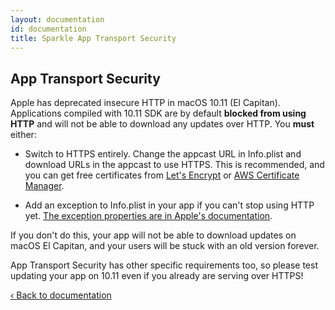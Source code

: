 ```yaml
---
layout: documentation
id: documentation
title: Sparkle App Transport Security
---
```

## App Transport Security

Apple has deprecated insecure HTTP in macOS 10.11 (El Capitan). Applications compiled with 10.11 SDK are by default **blocked from using HTTP** and will not be able to download any updates over HTTP. You **must** either:

* Switch to HTTPS entirely. Change the appcast URL in Info.plist and download URLs in the appcast to use HTTPS. This is recommended, and you can get free certificates from [Let's Encrypt](//letsencrypt.org/) or [AWS Certificate Manager](//aws.amazon.com/certificate-manager/).

* Add an exception to Info.plist in your app if you can't stop using HTTP yet. [The exception properties are in Apple's documentation](//developer.apple.com/library/prerelease/mac/technotes/App-Transport-Security-Technote/).

If you don't do this, your app will not be able to download updates on macOS El Capitan, and your users will be stuck with an old version forever.

App Transport Security has other specific requirements too, so please test updating your app on 10.11 even if you already are serving over HTTPS!

[‹ Back to documentation](/documentation/#segue-for-security-concerns)
